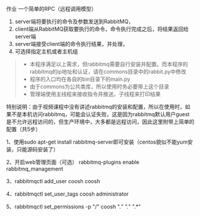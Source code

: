 作业
一个简单的RPC（远程调用模型）
1. server端将要执行的命令及参数发送到RabbitMQ，
2. client端从RabbitMQ获取要执行的命令，命令执行完成之后，将结果返回给server端
3. server端接受client端的命令执行结果，并处理，
4. 可选择指定主机或者主机组

> * 本程序满足以上需求，但rabbitmq需要自行安装并配置。而本程序的rabbitmq的ip地址和认证，请在commons目录中的rabbit.py中修改
> * 程序的入口均在各自的bin目录下的main.py
> * 由于commons为公共类库，所以使用时务必要带上这个目录
> * 管理端使用主线程来接收指令并推送，子线程来打印结果

特别说明：由于视频课程中没有讲述rabbitmq的安装和配置，所以在使用时，如果不是本机访问rabbitmq，可能会认证失败，这是因为rabbitmq默认用户guest是不允许远程访问的，但生产环境中，大多都是远程访问，因此这里附带上简单的配置（共5步）

1、使用sudo apt-get install rabbitmq-server即可安装（centos貌似不能yum安装，只能源码安装了）

2、开启web管理页面（可选）
rabbitmq-plugins enable rabbitmq_management

3、rabbitmqctl add_user coosh coosh

4、rabbitmqctl set_user_tags coosh administrator

5、rabbitmqctl set_permissions -p "/" coosh ".*" ".*" ".*"
